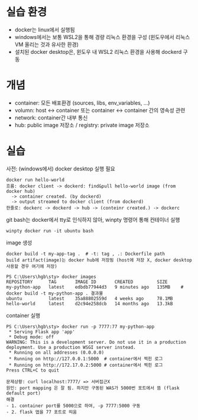 # 실습 환경
- docker는 linux에서 실행됨
- windows에서는 보통 WSL2을 통해 경량 리눅스 환경을 구성 (윈도우에서 리눅스 VM 올리는 것과 유사한 환경)
- 설치된 docker desktop은, 윈도우 내 WSL2 리눅스 환경을 사용해 dockerd 구동

# 개념
- container: 모든 배포환경 (sources, libs, env\_variables, ...)
- volumn: host <-> container 또는 container <-> container 간의 영속성 관련
- network: container간 내부 통신
- hub: public image 저장소 / registry: private image 저장소


# 실습
사전: (windows에서) docker desktop 실행 필요
```
docker run hello-world
흐름: docker client -> dockerd: find&pull hello-world image (from docker hub)
  -> container created. (by dockerd) 
  -> output streamed to docker client (from dockerd)
한줄로: dockerc -> dockerd -> hub -> (conteinr created.) -> dockerc
```


git bash는 docker에서 tty로 인식하지 않아, winpty 명령어 통해 컨테이너 실행
```
winpty docker run -it ubuntu bash
```


image 생성
```
docker build -t my-app-tag .  # -t: tag , .: Dockerfile path
build artifact(image)는 docker hub에 저장됨 (host에 저장 X, docker desktop 사용할 경우 여기에 저장)
```


```
PS C:\Users\hgb\sty> docker images
REPOSITORY      TAG       IMAGE ID       CREATED         SIZE
my-python-app   latest    edbdb77944d3   9 minutes ago   135MB    # docker build -t my-python-app . 결과물
ubuntu          latest    35a88802559d   4 weeks ago     78.1MB
hello-world     latest    d2c94e258dcb   14 months ago   13.3kB
```

container 실행
```
PS C:\Users\hgb\sty> docker run -p 7777:77 my-python-app
 * Serving Flask app 'app'
 * Debug mode: off
WARNING: This is a development server. Do not use it in a production deployment. Use a production WSGI server instead.
 * Running on all addresses (0.0.0.0)
 * Running on http://127.0.0.1:5000  # container에서 찍힌 로그
 * Running on http://172.17.0.2:5000 # container에서 찍힌 로그
Press CTRL+C to quit

문제상황: curl localhost:7777/ => 서버접근X
원인: port mapping 은 잘 됨. 하지만 구동된 WAS가 5000번 포트에서 뜸 (flask default port)
해결
- 1. container port를 5000으로 하여, -p 7777:5000 구동 
- 2. flask 앱을 77 포트로 띄움
```

#